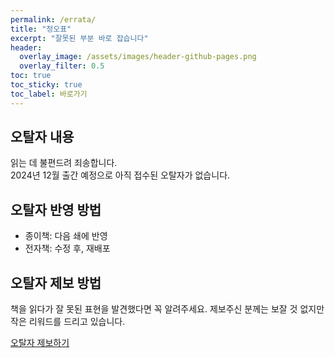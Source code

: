 ```yaml
---
permalink: /errata/
title: "정오표"
excerpt: "잘못된 부분 바로 잡습니다"
header:
  overlay_image: /assets/images/header-github-pages.png
  overlay_filter: 0.5
toc: true
toc_sticky: true
toc_label: 바로가기  
---
```



## 오탈자 내용
읽는 데 불편드려 죄송합니다.<br/>
2024년 12월 출간 예정으로 아직 접수된 오탈자가 없습니다.



## 오탈자 반영 방법
* 종이책: 다음 쇄에 반영
* 전자책: 수정 후, 재배포

## 오탈자 제보 방법
책을 읽다가 잘 못된 표현을 발견했다면 꼭 알려주세요. 
제보주신 분께는 보잘 것 없지만 작은 리워드를 드리고 있습니다.

<a href="https://zzom.io/participation/#%EC%98%A4%ED%83%88%EC%9E%90-%EC%A0%9C%EB%B3%B4" target="_blank" class="btn btn--primary btn--small">오탈자 제보하기</a>

<!-- 작성 포맷
### 000p
* 수정 내용: 
* 수정 전: 
* 수정 후: 
* 확인된 버전: 종이책 1쇄, 전자책 v1.0
* 보완될 버전: 종이책 2쇄, 전자책 v1.1

### 000p
* 제안 내용: 
* 원문: 
* 제안: 
* 적용 여부: 
* 참고: <a href="" target="_blank"></a>
* 확인된 버전: 종이책 1쇄, 전자책 v1.0
-->